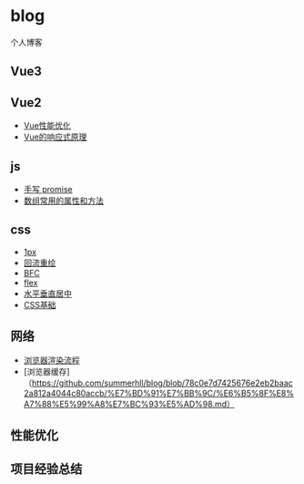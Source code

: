 # blog
个人博客



## Vue3

## Vue2
* [Vue性能优化](https://github.com/summerhll/blog/blob/c4d204d2ec6d7dd98240b1a8c2737f61b5a03849/Vue2/Vue%20%E6%80%A7%E8%83%BD%E4%BC%98%E5%8C%96.md)
* [Vue的响应式原理](https://github.com/summerhll/blog/blob/22501417ab91e84f7ca0d6c00ade3df573da9e9f/Vue2/Vue%E7%9A%84%E5%93%8D%E5%BA%94%E5%BC%8F%E5%8E%9F%E7%90%86.md)

## js
* [手写 promise](https://github.com/summerhll/blog/blob/8e9370d9178f3b3774b79f24ba8c94e87007376d/js/promise.md)
* [数组常用的属性和方法](https://github.com/summerhll/blog/blob/570ccc4a536e4fc6a3e926eb5150bd7eff23f997/js/%E6%95%B0%E7%BB%84%E5%B8%B8%E7%94%A8%E7%9A%84%E5%B1%9E%E6%80%A7%E5%92%8C%E6%96%B9%E6%B3%95.md)

## css
* [1px](https://github.com/summerhll/blog/blob/16b0a544cdcf3b4acc90bd7cd6b282757a69f4ec/css/1px.md)
* [回流重绘](https://github.com/summerhll/blog/blob/e810c57ff32153cb86afdb783f8067e90a6a4a31/css/%E5%9B%9E%E6%B5%81%E9%87%8D%E7%BB%98.md)
* [BFC](https://github.com/summerhll/blog/blob/ccf54bf59ffae8b3b74d078c5ffa0b4f012056ec/css/BFC.md)
* [flex](https://github.com/summerhll/blog/blob/e024ddd9c02bbc5c716425b84a3b32a12fa6580f/css/flex.md)
* [水平垂直居中](https://github.com/summerhll/blog/blob/c056dbfb38445044434236b9afdf96d1b8f77e64/css/%E6%B0%B4%E5%B9%B3%E5%9E%82%E7%9B%B4%E5%B1%85%E4%B8%AD.md)
* [CSS基础](https://github.com/summerhll/blog/blob/f8e5b66930d9bdec9977f70bc1c9d5dd67be5f97/css/css%E5%9F%BA%E7%A1%80.md)
## 网络
* [浏览器渲染流程](https://github.com/summerhll/blog/blob/5a770862dd65bba1178236aa15e050a369c7f585/%E7%BD%91%E7%BB%9C/%E6%B5%8F%E8%A7%88%E5%99%A8%E6%B8%B2%E6%9F%93%E6%B5%81%E7%A8%8B.md)
* [浏览器缓存]（https://github.com/summerhll/blog/blob/78c0e7d7425676e2eb2baac2a812a4044c80accb/%E7%BD%91%E7%BB%9C/%E6%B5%8F%E8%A7%88%E5%99%A8%E7%BC%93%E5%AD%98.md）
## 性能优化




## 项目经验总结

